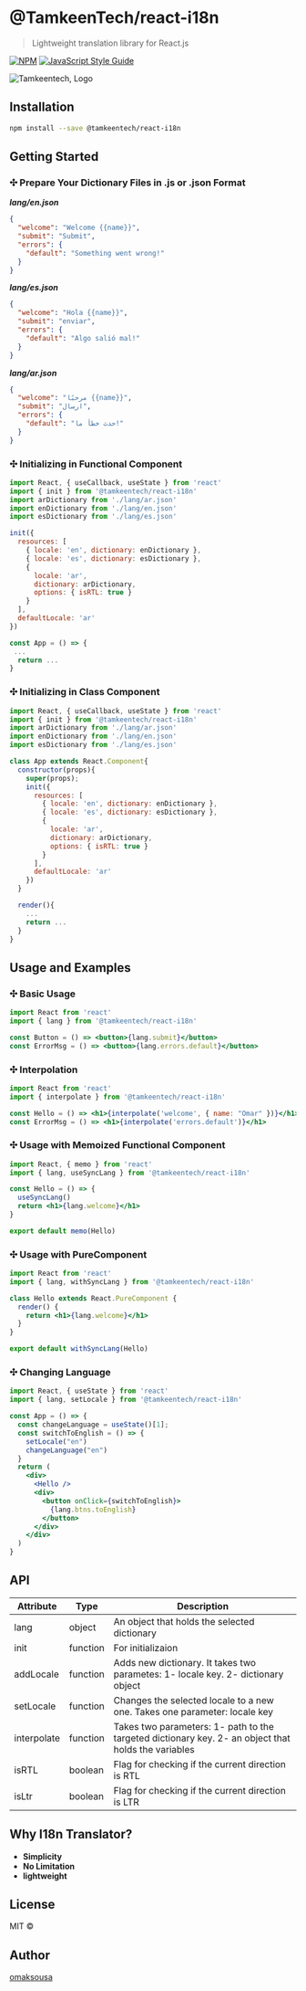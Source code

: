 # @TamkeenTech/react-i18n

> Lightweight translation library for React.js

[![NPM](https://img.shields.io/badge/npm-1.0.0-blue)](https://www.npmjs.com/package/@tamkeentech/react-i18n) [![JavaScript Style Guide](https://img.shields.io/badge/code_style-standard-brightgreen.svg)](https://standardjs.com)

![Tamkeentech, Logo](https://i.imgur.com/vwhssu8.png)

## Installation

```bash
npm install --save @tamkeentech/react-i18n
```

## Getting Started

### ✣ Prepare Your Dictionary Files in .js or .json Format

_**lang/en.json**_
```json 
{
  "welcome": "Welcome {{name}}",
  "submit": "Submit",
  "errors": {
    "default": "Something went wrong!"
  }
}
```
_**lang/es.json**_

```json lang/es.json
{
  "welcome": "Hola {{name}}",
  "submit": "enviar",
  "errors": {
    "default": "Algo salió mal!"
  }
}
```
_**lang/ar.json**_

```json lang/ar.json
{
  "welcome": "مرحبًا {{name}}",
  "submit": "ارسال",
  "errors": {
    "default": "حدث خطأ ما!"
  }
}
```

### ✣ Initializing in Functional Component

```jsx
import React, { useCallback, useState } from 'react'
import { init } from '@tamkeentech/react-i18n'
import arDictionary from './lang/ar.json'
import enDictionary from './lang/en.json'
import esDictionary from './lang/es.json'

init({
  resources: [
    { locale: 'en', dictionary: enDictionary },
    { locale: 'es', dictionary: esDictionary },
    {
      locale: 'ar',
      dictionary: arDictionary,
      options: { isRTL: true }
    }
  ],
  defaultLocale: 'ar'
})

const App = () => {
 ...
  return ...
}
```
### ✣ Initializing in Class Component

```jsx
import React, { useCallback, useState } from 'react'
import { init } from '@tamkeentech/react-i18n'
import arDictionary from './lang/ar.json'
import enDictionary from './lang/en.json'
import esDictionary from './lang/es.json'

class App extends React.Component{
  constructor(props){
    super(props);
    init({
      resources: [
        { locale: 'en', dictionary: enDictionary },
        { locale: 'es', dictionary: esDictionary },
        {
          locale: 'ar',
          dictionary: arDictionary,
          options: { isRTL: true }
        }
      ],
      defaultLocale: 'ar'
    })
  }

  render(){
    ...
    return ...
  }
}
```

## Usage and Examples

### ✣ Basic Usage

```jsx
import React from 'react'
import { lang } from '@tamkeentech/react-i18n'

const Button = () => <button>{lang.submit}</button>
const ErrorMsg = () => <button>{lang.errors.default}</button>
```

### ✣ Interpolation

```jsx
import React from 'react'
import { interpolate } from '@tamkeentech/react-i18n'

const Hello = () => <h1>{interpolate('welcome', { name: "Omar" })}</h1>
const ErrorMsg = () => <h1>{interpolate('errors.default')}</h1>
```

### ✣ Usage with Memoized Functional Component

```jsx
import React, { memo } from 'react'
import { lang, useSyncLang } from '@tamkeentech/react-i18n'

const Hello = () => {
  useSyncLang()
  return <h1>{lang.welcome}</h1>
}

export default memo(Hello)
```

### ✣ Usage with PureComponent

```jsx
import React from 'react'
import { lang, withSyncLang } from '@tamkeentech/react-i18n'

class Hello extends React.PureComponent {
  render() {
    return <h1>{lang.welcome}</h1>
  }
}

export default withSyncLang(Hello)
```

### ✣ Changing Language

```jsx
import React, { useState } from 'react'
import { lang, setLocale } from '@tamkeentech/react-i18n'

const App = () => {
  const changeLanguage = useState()[1];
  const switchToEnglish = () => {
    setLocale("en")
    changeLanguage("en")
  }
  return (
    <div>
      <Hello />
      <div>
        <button onClick={switchToEnglish}>
          {lang.btns.toEnglish}
        </button>
      </div>
    </div>
  )
}
```

## API
| Attribute | Type |  Description |
| ------ | ------ | ------ |
| lang | object | An object that holds the selected dictionary |
| init | function | For initializaion |
| addLocale | function | Adds new dictionary. It takes two parametes: 1- locale key. 2- dictionary object |
| setLocale | function | Changes the selected locale to a new one. Takes one parameter: locale key |
| interpolate | function | Takes two parameters: 1- path to the targeted dictionary key. 2- an object that holds the variables |
| isRTL | boolean | Flag for checking if the current direction is RTL |
| isLtr | boolean |  Flag for checking if the current direction is LTR |

## Why I18n Translator?
- **Simplicity**
- **No Limitation**
- **lightweight**

## License
MIT © 

## Author
[omaksousa](https://github.com/omaksousa)

